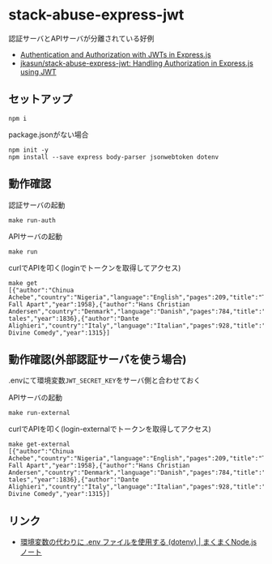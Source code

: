 # stack-abuse-express-jwt

認証サーバとAPIサーバが分離されている好例

* [Authentication and Authorization with JWTs in Express\.js](https://stackabuse.com/authentication-and-authorization-with-jwts-in-express-js/)
* [jkasun/stack\-abuse\-express\-jwt: Handling Authorization in Express\.js using JWT](https://github.com/jkasun/stack-abuse-express-jwt)

## セットアップ

```shell
npm i
```

package.jsonがない場合

```shell
npm init -y
npm install --save express body-parser jsonwebtoken dotenv
```

## 動作確認

認証サーバの起動

```shell
make run-auth
```

APIサーバの起動

```shell
make run
```

curlでAPIを叩く(loginでトークンを取得してアクセス)

```shell
make get
[{"author":"Chinua Achebe","country":"Nigeria","language":"English","pages":209,"title":"Things Fall Apart","year":1958},{"author":"Hans Christian Andersen","country":"Denmark","language":"Danish","pages":784,"title":"Fairy tales","year":1836},{"author":"Dante Alighieri","country":"Italy","language":"Italian","pages":928,"title":"The Divine Comedy","year":1315}]
```

## 動作確認(外部認証サーバを使う場合)

.envにて環境変数`JWT_SECRET_KEY`をサーバ側と合わせておく

APIサーバの起動

```shell
make run-external
```

curlでAPIを叩く(login-externalでトークンを取得してアクセス)

```shell
make get-external
[{"author":"Chinua Achebe","country":"Nigeria","language":"English","pages":209,"title":"Things Fall Apart","year":1958},{"author":"Hans Christian Andersen","country":"Denmark","language":"Danish","pages":784,"title":"Fairy tales","year":1836},{"author":"Dante Alighieri","country":"Italy","language":"Italian","pages":928,"title":"The Divine Comedy","year":1315}]
```

## リンク

* [環境変数の代わりに \.env ファイルを使用する \(dotenv\) \| まくまくNode\.jsノート](https://maku77.github.io/nodejs/env/dotenv.html)
